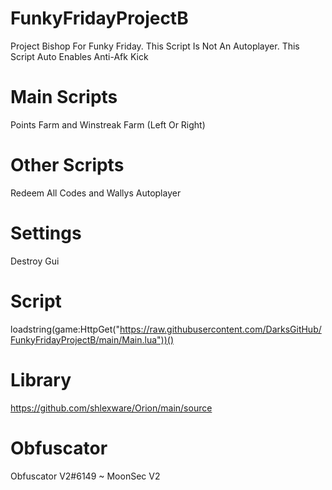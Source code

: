 # FunkyFridayProjectB
Project Bishop For Funky Friday.
This Script Is Not An Autoplayer.
This Script Auto Enables Anti-Afk Kick
# Main Scripts
Points Farm and Winstreak Farm (Left Or Right)
# Other Scripts
Redeem All Codes and Wallys Autoplayer
# Settings
Destroy Gui
# Script
loadstring(game:HttpGet("https://raw.githubusercontent.com/DarksGitHub/FunkyFridayProjectB/main/Main.lua"))()
# Library
https://github.com/shlexware/Orion/main/source
# Obfuscator
Obfuscator V2#6149 ~ MoonSec V2
